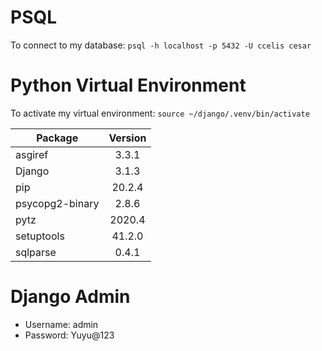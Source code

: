 # PSQL

To connect to my database:
`psql -h localhost -p 5432 -U ccelis cesar`

# Python Virtual Environment

To activate my virtual environment:
`source ~/django/.venv/bin/activate`

| Package         | Version |
| --------------- |:-------:|
| asgiref         | 3.3.1   |
| Django          | 3.1.3   |
| pip             | 20.2.4  |
| psycopg2-binary | 2.8.6   |
| pytz            | 2020.4  |
| setuptools      | 41.2.0  |
| sqlparse        | 0.4.1   |

# Django Admin

* Username: admin
* Password: Yuyu@123
